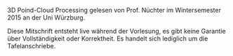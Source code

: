 3D Poind-Cloud Processing
gelesen von Prof. Nüchter
im Wintersemester 2015 an der Uni Würzburg.

Diese Mitschrift entsteht live während der Vorlesung, es gibt keine Garantie über Vollständigkeit oder Korrektheit. Es handelt sich lediglich um die Tafelanschriebe.
